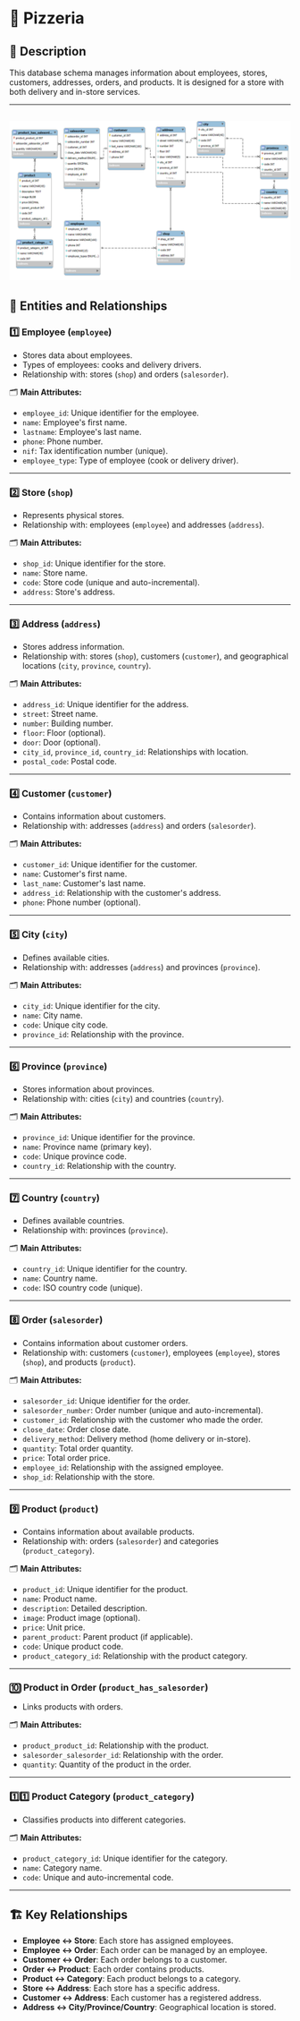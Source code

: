# 🏥 Pizzeria

## 📄 Description

This database schema manages information about employees, stores, customers, addresses, orders, and products. It is designed for a store with both delivery and in-store services.

---
![Alt Text](Task_01_level_02.png)
---

## 🔹 **Entities and Relationships**

### **1️⃣ Employee (`employee`)**
- Stores data about employees.
- Types of employees: cooks and delivery drivers.
- Relationship with: stores (`shop`) and orders (`salesorder`).

🗂 **Main Attributes:**  
- `employee_id`: Unique identifier for the employee.  
- `name`: Employee's first name.  
- `lastname`: Employee's last name.  
- `phone`: Phone number.  
- `nif`: Tax identification number (unique).  
- `employee_type`: Type of employee (cook or delivery driver).  

---

### **2️⃣ Store (`shop`)**
- Represents physical stores.  
- Relationship with: employees (`employee`) and addresses (`address`).  

🗂 **Main Attributes:**  
- `shop_id`: Unique identifier for the store.  
- `name`: Store name.  
- `code`: Store code (unique and auto-incremental).  
- `address`: Store's address.  

---

### **3️⃣ Address (`address`)**
- Stores address information.  
- Relationship with: stores (`shop`), customers (`customer`), and geographical locations (`city`, `province`, `country`).  

🗂 **Main Attributes:**  
- `address_id`: Unique identifier for the address.  
- `street`: Street name.  
- `number`: Building number.  
- `floor`: Floor (optional).  
- `door`: Door (optional).  
- `city_id`, `province_id`, `country_id`: Relationships with location.  
- `postal_code`: Postal code.  

---

### **4️⃣ Customer (`customer`)**
- Contains information about customers.  
- Relationship with: addresses (`address`) and orders (`salesorder`).  

🗂 **Main Attributes:**  
- `customer_id`: Unique identifier for the customer.  
- `name`: Customer's first name.  
- `last_name`: Customer's last name.  
- `address_id`: Relationship with the customer's address.  
- `phone`: Phone number (optional).  

---

### **5️⃣ City (`city`)**
- Defines available cities.  
- Relationship with: addresses (`address`) and provinces (`province`).  

🗂 **Main Attributes:**  
- `city_id`: Unique identifier for the city.  
- `name`: City name.  
- `code`: Unique city code.  
- `province_id`: Relationship with the province.  

---

### **6️⃣ Province (`province`)**
- Stores information about provinces.  
- Relationship with: cities (`city`) and countries (`country`).  

🗂 **Main Attributes:**  
- `province_id`: Unique identifier for the province.  
- `name`: Province name (primary key).  
- `code`: Unique province code.  
- `country_id`: Relationship with the country.  

---

### **7️⃣ Country (`country`)**
- Defines available countries.  
- Relationship with: provinces (`province`).  

🗂 **Main Attributes:**  
- `country_id`: Unique identifier for the country.  
- `name`: Country name.  
- `code`: ISO country code (unique).  

---

### **8️⃣ Order (`salesorder`)**
- Contains information about customer orders.  
- Relationship with: customers (`customer`), employees (`employee`), stores (`shop`), and products (`product`).  

🗂 **Main Attributes:**  
- `salesorder_id`: Unique identifier for the order.  
- `salesorder_number`: Order number (unique and auto-incremental).  
- `customer_id`: Relationship with the customer who made the order.  
- `close_date`: Order close date.  
- `delivery_method`: Delivery method (home delivery or in-store).  
- `quantity`: Total order quantity.  
- `price`: Total order price.  
- `employee_id`: Relationship with the assigned employee.  
- `shop_id`: Relationship with the store.  

---

### **9️⃣ Product (`product`)**
- Contains information about available products.  
- Relationship with: orders (`salesorder`) and categories (`product_category`).  

🗂 **Main Attributes:**  
- `product_id`: Unique identifier for the product.  
- `name`: Product name.  
- `description`: Detailed description.  
- `image`: Product image (optional).  
- `price`: Unit price.  
- `parent_product`: Parent product (if applicable).  
- `code`: Unique product code.  
- `product_category_id`: Relationship with the product category.  

---

### **🔟 Product in Order (`product_has_salesorder`)**
- Links products with orders.  

🗂 **Main Attributes:**  
- `product_product_id`: Relationship with the product.  
- `salesorder_salesorder_id`: Relationship with the order.  
- `quantity`: Quantity of the product in the order.  

---

### **1️⃣1️⃣ Product Category (`product_category`)**
- Classifies products into different categories.  

🗂 **Main Attributes:**  
- `product_category_id`: Unique identifier for the category.  
- `name`: Category name.  
- `code`: Unique and auto-incremental code.  

---

## 🏗 **Key Relationships**
- **Employee ↔ Store**: Each store has assigned employees.  
- **Employee ↔ Order**: Each order can be managed by an employee.  
- **Customer ↔ Order**: Each order belongs to a customer.  
- **Order ↔ Product**: Each order contains products.  
- **Product ↔ Category**: Each product belongs to a category.  
- **Store ↔ Address**: Each store has a specific address.  
- **Customer ↔ Address**: Each customer has a registered address.  
- **Address ↔ City/Province/Country**: Geographical location is stored.  
